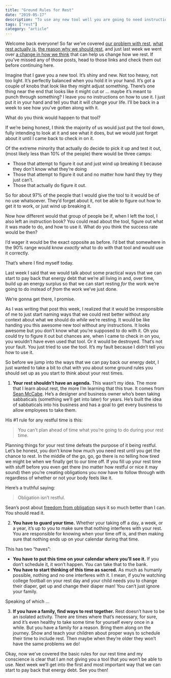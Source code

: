 ```yaml
---
title: "Ground Rules for Rest"
date: "2019-05-17"
description: "To use any new tool well you are going to need instructions."
tags: ["rest"]
category: "article"
---
```


Welcome back everyone! So far we’ve covered [our problem with rest](https://www.richarddubay.com/2019/04/12/our-problem-with-rest/), [what rest actually is](https://www.richarddubay.com/2019/04/19/what-is-rest/), [the reason why we should rest](https://www.richarddubay.com/2019/05/03/the-reason-for-rest/), and just last week we went over [a change in how we think](https://www.richarddubay.com/2019/05/10/a-new-mindset/) that can help us change how we rest. If you’ve missed any of those posts, head to those links and check them out before continuing here.

Imagine that I gave you a new tool. It’s shiny and new. Not too heavy, not too light. It’s perfectly balanced when you hold it in your hand. It’s got a couple of knobs that look like they might adjust something. There’s one thing near the end that looks like it might cut or … maybe it’s meant to punch through something? I leave you no instructions on how to use it. I just put it in your hand and tell you that it will change your life. I’ll be back in a week to see how you’ve gotten along with it.

What do you think would happen to that tool?

If we’re being honest, I think the majority of us would just put the tool down, fully intending to look at it and see what it does, but we would just forget about it until I came back to check in on it.

Of the extreme minority that actually do decide to pick it up and test it out, (most likely less than 10% of the people) there would be three camps:

- Those that attempt to figure it out and just wind up breaking it because they don’t know what they’re doing
- Those that attempt to figure it out and no matter how hard they try they just can’t.
- Those that actually do figure it out.

So for about 97% of the people that I would give the tool to it would be of no use whatsoever. They’d forget about it, not be able to figure out how to get it to work, or just wind up breaking it.

Now how different would that group of people be if, when I left the tool, I also left an instruction book? You could read about the tool, figure out what it was made to do, and how to use it. What do you think the success rate would be then?

I’d wager it would be the exact opposite as before. I’d bet that somewhere in the 90% range would know _exactly_ what to do with that tool and would use it correctly.

That’s where I find myself today.

Last week I said that we would talk about some practical ways that we can start to pay back that energy debt that we’re all living in and, over time, build up an energy surplus so that we can start resting _for_ the work we’re going to do instead of _from_ the work we’ve just done.

We’re gonna get there, I promise.

As I was writing that post this week, I realized that it would be irresponsible of me to just start naming ways that we could rest better without any context about what we should do _while_ we’re resting. It would be like handing you this awesome new tool without any instructions. It looks awesome but you don’t know what you’re supposed to do with it. Oh you could try to figure it out but chances are, when I came to check in on you, you wouldn’t have even used that tool. Or it would be destroyed. That’s not your fault. You just tried to use the tool. It’s my fault because I didn’t tell you how to use it.

So before we jump into the ways that we can pay back our energy debt, I just wanted to take a bit to chat with you about some ground rules you should set up as you start to think about your rest times.

1. **Your rest shouldn’t have an agenda.** This wasn’t my idea. The more that I learn about rest, the more I’m learning that this true. It comes from [Sean McCabe](https://seanwes.com/). He’s a designer and business owner who’s been taking sabbaticals (something we’ll get into later) for years. He’s built the idea of sabbaticals into his business and has a goal to get every business to allow employees to take them.

His #1 rule for any restful time is this:

> You can’t plan ahead of time what you’re going to do during your rest time.

Planning things for your rest time defeats the purpose of it being restful. Let’s be honest, you don’t know how much you need rest until you get the chance to rest. In the middle of the go, go, go there is no telling how tired we might be when we finally get to our time off. If you fill up your rest time with stuff before you even get there (no matter how restful or nice it may sound) then you’re creating obligations you now have to follow through with regardless of whether or not your body feels like it.

Here’s a truthful saying:

> Obligation isn’t restful.

Sean’s post about [freedom from obligation](https://sabbatical.blog/2018/08/freedom-from-obligation/) says it so much better than I can. You should read it.

2. **You have to guard your time.** Whether your taking off a day, a week, or a year, it’s up to you to make sure that nothing interferes with your rest. You are responsible for knowing when your time off is, and then making sure that nothing ends up on your calendar during that time.

This has two “haves”:

- **You have to put this time on your calendar where you’ll see it.** If you don’t schedule it, it won’t happen. You can take that to the bank.
- **You have to start thinking of this time as sacred.** As much as humanly possible, nothing and no one interferes with it. I mean, if you’re watching college football on your rest day and your child needs you to change their diaper, get up and change their diaper man! You can’t just ignore your family.

Speaking of which …

3. **If you have a family, find ways to rest together.** Rest doesn’t have to be an isolated activity. There are times where that’s necessary, for sure, and it’s even healthy to take some time for yourself every once in a while. But you have a family for a reason. Bring them along on the journey. Show and teach your children about proper ways to schedule their time to include rest. Then maybe when they’re older they won’t have the same problems we do!

Okay, now we’ve covered the basic rules for our rest time and my conscience is clear that I am not giving you a tool that you won’t be able to use. Next week we’ll get into the first and most important way that we can start to pay back that energy debt. See you then!
